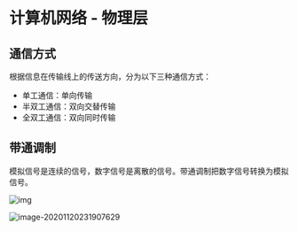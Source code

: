 # 计算机网络 - 物理层

##  通信方式

根据信息在传输线上的传送方向，分为以下三种通信方式：

- 单工通信：单向传输
- 半双工通信：双向交替传输
- 全双工通信：双向同时传输

##  带通调制

模拟信号是连续的信号，数字信号是离散的信号。带通调制把数字信号转换为模拟信号。



![img](http://test-fangsong-imgsubmit.oss-cn-beijing.aliyuncs.com/img/c34f4503-f62c-4043-9dc6-3e03288657df.jpg)

![image-20201120231907629](http://test-fangsong-imgsubmit.oss-cn-beijing.aliyuncs.com/img/image-20201120231907629.png)